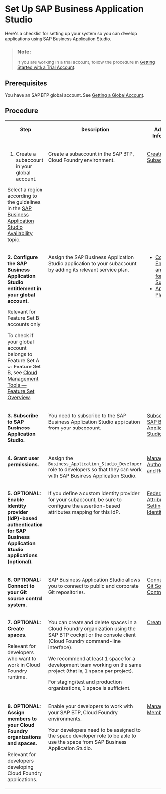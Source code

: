 <!-- loio19611ddbe82f4bf2b493283e0ed602e5 -->

# Set Up SAP Business Application Studio

Here's a checklist for setting up your system so you can develop applications using SAP Business Application Studio.

> ### Note:  
> If you are working in a trial account, follow the procedure in [Getting Started with a Trial Account](getting-started-with-a-trial-account-48ed55e.md).



<a name="loio19611ddbe82f4bf2b493283e0ed602e5__section_nwl_ctn_fwb"/>

## Prerequisites

You have an SAP BTP global account. See [Getting a Global Account](https://help.sap.com/docs/btp/sap-business-technology-platform/getting-global-account).



<a name="loio19611ddbe82f4bf2b493283e0ed602e5__section_txg_dtn_fwb"/>

## Procedure


<table>
<tr>
<th valign="top">

Step

</th>
<th valign="top">

Description

</th>
<th valign="top">

Additional Information

</th>
</tr>
<tr>
<td valign="top">

1. Create a subaccount in your global account.

Select a region according to the guidelines in the [SAP Business Application Studio Availability](sap-business-application-studio-availability-8509485.md) topic.

</td>
<td valign="top">

Create a subaccount in the SAP BTP, Cloud Foundry environment.

</td>
<td valign="top">

[Create a Subaccount](https://help.sap.com/viewer/65de2977205c403bbc107264b8eccf4b/Cloud/en-US/05280a123d3044ae97457a25b3013918.html)

</td>
</tr>
<tr>
<td valign="top">

**2. Configure the SAP Business Application Studio entitlement in your global account.**

Relevant for Feature Set B accounts only.

To check if your global account belongs to Feature Set A or Feature Set B, see [Cloud Management Tools — Feature Set Overview](https://help.sap.com/viewer/65de2977205c403bbc107264b8eccf4b/Cloud/en-US/caf4e4e23aef4666ad8f125af393dfb2.html).

</td>
<td valign="top">

Assign the SAP Business Application Studio application to your subaccount by adding its relevant service plan.

</td>
<td valign="top">

-   [Configure Entitlements and Quotas for Subaccounts](https://help.sap.com/viewer/65de2977205c403bbc107264b8eccf4b/Cloud/en-US/5ba357b4fa1e4de4b9fcc4ae771609da.html)
-   [Application Plans](application-plans-2c72917.md)



</td>
</tr>
<tr>
<td valign="top">

**3. Subscribe to SAP Business Application Studio.** 

</td>
<td valign="top">

You need to subscribe to the SAP Business Application Studio application from your subaccount.

</td>
<td valign="top">

[Subscribe to SAP Business Application Studio](subscribe-to-sap-business-application-studio-6331319.md) 

</td>
</tr>
<tr>
<td valign="top">

**4. Grant user permissions.**

</td>
<td valign="top">

Assign the `Business_Application_Studio_Developer` role to developers so that they can work with SAP Business Application Studio.

</td>
<td valign="top">

[Manage Authorizations and Roles](manage-authorizations-and-roles-01e69c5.md) 

</td>
</tr>
<tr>
<td valign="top">

**5. OPTIONAL: Enable identity provider \(IdP\)-based authentication for SAP Business Application Studio applications \(optional\).**

</td>
<td valign="top">

If you define a custom identity provider for your subaccount, be sure to configure the assertion-based attributes mapping for this IdP.

</td>
<td valign="top">

[Federation Attribute Settings of Any Identity Provider](https://help.sap.com/docs/btp/sap-business-technology-platform/federation-attribute-settings-of-any-identity-provider) 

</td>
</tr>
<tr>
<td valign="top">

**6. OPTIONAL: Connect to your Git source control system.**

</td>
<td valign="top">

SAP Business Application Studio allows you to connect to public and corporate Git repositories.

</td>
<td valign="top">

[Connect to Your Git Source Control System](connect-to-your-git-source-control-system-e7a42bc.md)

</td>
</tr>
<tr>
<td valign="top">

**7. OPTIONAL: Create spaces.**

Relevant for developers who want to work in Cloud Foundry runtime.

</td>
<td valign="top">

You can create and delete spaces in a Cloud Foundry organization using the SAP BTP cockpit or the console client \(Cloud Foundry command-line interface\).

We recommend at least 1 space for a development team working on the same project \(that is, 1 space per project\).

For staging/test and production organizations, 1 space is sufficient.

</td>
<td valign="top">

[Create Spaces](https://help.sap.com/viewer/65de2977205c403bbc107264b8eccf4b/Cloud/en-US/2f6ed22ccf424dae84345f4500c2d8ea.html)

</td>
</tr>
<tr>
<td valign="top">

**8. OPTIONAL: Assign members to your Cloud Foundry organizations and spaces.**

Relevant for developers developing Cloud Foundry applications.



</td>
<td valign="top">

Enable your developers to work with your SAP BTP, Cloud Foundry environments.

Your developers need to be assigned to the space developer role to be able to use the space from SAP Business Application Studio.

</td>
<td valign="top">

[Managing Members](https://help.sap.com/viewer/65de2977205c403bbc107264b8eccf4b/Cloud/en-US/cc1c676b43904066abb2a4838cbd0c37.html)

</td>
</tr>
</table>
